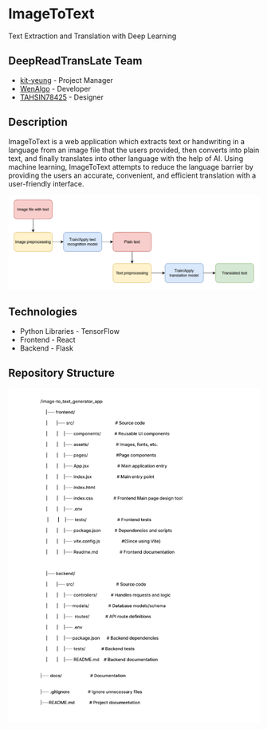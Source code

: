 # ImageToText
Text Extraction and Translation with Deep Learning

## DeepReadTransLate Team
- [kit-yeung](https://github.com/kit-yeung) - Project Manager<br/>
- [WenAlgo](https://github.com/WenAlgo) - Developer<br/>
- [TAHSIN78425](https://github.com/TAHSIN78425) - Designer<br/>

## Description
ImageToText is a web application which extracts text or handwriting in a language from an image file that the users provided, then converts into plain text, and finally translates into other language with the help of AI. Using machine learning, ImageToText attempts to reduce the language barrier by providing the users an accurate, convenient, and efficient translation with a user-friendly interface.

<img src="https://github.com/kit-yeung/ImageToText/blob/main/img/flowchart.png">

## Technologies
- Python Libraries - TensorFlow <br/>
- Frontend - React<br/>
- Backend - Flask

  
## Repository Structure
<img src="https://github.com/TAHSIN78425/Repository-Structure/blob/main/Respository%20structure%20.png">
